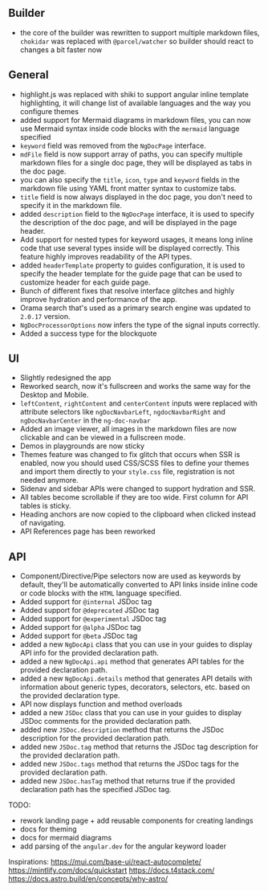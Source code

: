 ## Builder

- the core of the builder was rewritten to support multiple markdown files, `chokidar` was replaced
  with `@parcel/watcher` so builder should react to changes a bit faster now

## General

- highlight.js was replaced with shiki to support angular inline template highlighting, it will change
  list of available languages and the way you configure themes
- added support for Mermaid diagrams in markdown files, you can now use Mermaid syntax inside
  code blocks with the `mermaid` language specified
- `keyword` field was removed from the `NgDocPage` interface.
- `mdFile` field is now support array of paths, you can specify multiple
  markdown files for a single doc page, they will be displayed as tabs in the doc page.
- you can also specify the `title`, `icon`, `type` and `keyword` fields in the markdown file using
  YAML front matter syntax to customize tabs.
- `title` field is now always displayed in the doc page, you don't need to specify it in the
  markdown file.
- added `description` field to the `NgDocPage` interface, it is used to specify the description of
  the doc page, and will be displayed in the page header.
- Add support for nested types for keyword usages, it means long inline code that use several types
  inside will be displayed correctly. This feature highly improves readability of the API types.
- added `headerTemplate` property to guides configuration, it is used to specify the header template
  for the guide page that can be used to customize header for each guide page.
- Bunch of different fixes that resolve interface glitches and highly improve hydration and
  performance of the app.
- Orama search that's used as a primary search engine was updated to `2.0.17` version.
- `NgDocProcessorOptions` now infers the type of the signal inputs correctly.
- Added a success type for the blockquote

## UI

- Slightly redesigned the app
- Reworked search, now it's fullscreen and works the same way for the Desktop and Mobile.
- `leftContent`, `rightContent` and `centerContent` inputs were replaced with attribute selectors
  like `ngDocNavbarLeft`, `ngdocNavbarRight` and `ngDocNavbarCenter` in the `ng-doc-navbar`
- Added an image viewer, all images in the markdown files are now clickable and can be viewed in a
  fullscreen mode.
- Demos in playgrounds are now sticky
- Themes feature was changed to fix glitch that occurs when SSR is enabled, now you should used
  CSS/SCSS files to define your themes and import them directly to your `style.css` file,
  registration is not needed anymore.
- Sidenav and sidebar APIs were changed to support hydration and SSR.
- All tables become scrollable if they are too wide. First column for API tables is sticky.
- Heading anchors are now copied to the clipboard when clicked instead of navigating.
- API References page has been reworked

## API

- Component/Directive/Pipe selectors now are used as keywords by default, they'll be automatically
  converted to API links inside inline code or code blocks with the `HTML` language specified.
- Added support for `@internal` JSDoc tag
- Added support for `@deprecated` JSDoc tag
- Added support for `@experimental` JSDoc tag
- Added support for `@alpha` JSDoc tag
- Added support for `@beta` JSDoc tag
- added a new `NgDocApi` class that you can use in your guides to display API info for the
  provided declaration path.
- added a new `NgDocApi.api` method that generates API tables for the provided declaration path.
- added a new `NgDocApi.details` method that generates API details with information about generic
  types, decorators, selectors, etc. based on the provided declaration type.
- API now displays function and method overloads
- added a new `JSDoc` class that you can use in your guides to display JSDoc comments for the
  provided declaration path.
- added new `JSDoc.description` method that returns the JSDoc description for the provided
  declaration path.
- added new `JSDoc.tag` method that returns the JSDoc tag description for the provided declaration
  path.
- added new `JSDoc.tags` method that returns the JSDoc tags for the provided declaration path.
- added new `JSDoc.hasTag` method that returns true if the provided declaration path has the
  specified JSDoc tag.

TODO:

- rework landing page + add reusable components for creating landings
- docs for theming
- docs for mermaid diagrams
- add parsing of the `angular.dev` for the angular keyword loader

Inspirations:
https://mui.com/base-ui/react-autocomplete/
https://mintlify.com/docs/quickstart
https://docs.t4stack.com/
https://docs.astro.build/en/concepts/why-astro/
